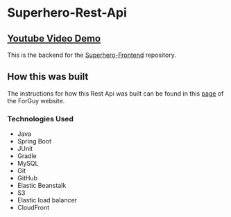 # Superhero-Rest-Api
## [Youtube Video Demo](https://youtu.be/oiSVeGPf31E?si=rgANJYLVMZLE_ARk)

This is the backend for the [Superhero-Frontend](https://github.com/MichaelT-W23/Superhero-Frontend) repository.

## How this was built

The instructions for how this Rest Api was built can be found in this [page](https://michaelt-w23.github.io/ForGuy/CompSci/SetupProjects/flask-PostgreSQL) of the ForGuy website.


### Technologies Used
- Java
- Spring Boot
- JUnit
- Gradle
- MySQL
- Git
- GitHub
- Elastic Beanstalk
- S3
- Elastic load balancer
- CloudFront 
